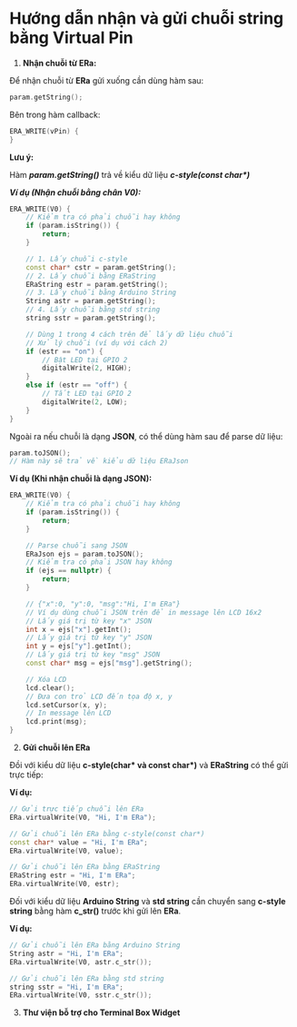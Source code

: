 # Hướng dẫn nhận và gửi chuỗi string bằng Virtual Pin

1. **Nhận chuỗi từ ERa:**

Để nhận chuỗi từ **ERa** gửi xuống cần dùng hàm sau:

```cpp
param.getString();
```

Bên trong hàm callback:

```cpp
ERA_WRITE(vPin) {
}
```

**Lưu ý:**

Hàm _**param.getString()**_ trả về kiểu dữ liệu _**c-style(const char\*)**_

_**Ví dụ (Nhận chuỗi bằng chân V0):**_

```cpp
ERA_WRITE(V0) {
    // Kiểm tra có phải chuỗi hay không
    if (param.isString()) {
        return;
    }

    // 1. Lấy chuỗi c-style
    const char* cstr = param.getString();
    // 2. Lấy chuỗi bằng ERaString
    ERaString estr = param.getString();
    // 3. Lấy chuỗi bằng Arduino String
    String astr = param.getString();
    // 4. Lấy chuỗi bằng std string
    string sstr = param.getString();

    // Dùng 1 trong 4 cách trên để lấy dữ liệu chuỗi
    // Xử lý chuỗi (ví dụ với cách 2)
    if (estr == "on") {
        // Bật LED tại GPIO 2
        digitalWrite(2, HIGH);
    }
    else if (estr == "off") {
        // Tắt LED tại GPIO 2
        digitalWrite(2, LOW);
    }
}
```

Ngoài ra nếu chuỗi là dạng **JSON**, có thể dùng hàm sau để parse dữ liệu:

```cpp
param.toJSON();
// Hàm này sẽ trả về kiểu dữ liệu ERaJson
```

**Ví dụ (Khi nhận chuỗi là dạng JSON):**

```cpp
ERA_WRITE(V0) {
    // Kiểm tra có phải chuỗi hay không
    if (param.isString()) {
        return;
    }

    // Parse chuỗi sang JSON
    ERaJson ejs = param.toJSON();
    // Kiểm tra có phải JSON hay không
    if (ejs == nullptr) {
        return;
    }

    // {"x":0, "y":0, "msg":"Hi, I'm ERa"}
    // Ví dụ dùng chuỗi JSON trên để in message lên LCD 16x2
    // Lấy giá trị từ key "x" JSON
    int x = ejs["x"].getInt();
    // Lấy giá trị từ key "y" JSON
    int y = ejs["y"].getInt();
    // Lấy giá trị từ key "msg" JSON
    const char* msg = ejs["msg"].getString();

    // Xóa LCD
    lcd.clear();
    // Đưa con trỏ LCD đến tọa độ x, y
    lcd.setCursor(x, y);
    // In message lên LCD
    lcd.print(msg);
}
```

2. **Gửi chuỗi lên ERa**

Đồi với kiểu dữ liệu **c-style(char\* và const char\*)** và **ERaString** có thể gửi trực tiếp:

**Ví dụ:**

```cpp
// Gửi trực tiếp chuỗi lên ERa
ERa.virtualWrite(V0, "Hi, I'm ERa");

// Gửi chuỗi lên ERa bằng c-style(const char*)
const char* value = "Hi, I'm ERa";
ERa.virtualWrite(V0, value);

// Gửi chuỗi lên ERa bằng ERaString
ERaString estr = "Hi, I'm ERa";
ERa.virtualWrite(V0, estr);
```

Đối với kiểu dữ liệu **Arduino String** và **std string** cần chuyển sang **c-style string** bằng hàm **c\_str()** trước khi gửi lên **ERa**.

**Ví dụ:**

```cpp
// Gửi chuỗi lên ERa bằng Arduino String
String astr = "Hi, I'm ERa";
ERa.virtualWrite(V0, astr.c_str());

// Gửi chuỗi lên ERa bằng std string
string sstr = "Hi, I'm ERa";
ERa.virtualWrite(V0, sstr.c_str());
```

3. **Thư viện bỗ trợ cho Terminal Box Widget**
